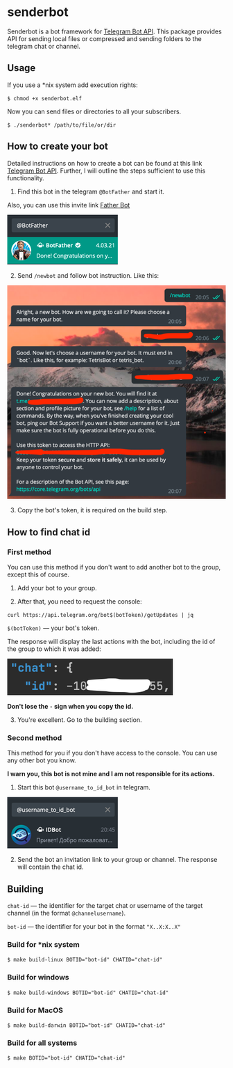 # senderbot
Senderbot is a bot framework for [Telegram Bot API](https://core.telegram.org/bots).
This package provides API for sending local files or compressed and sending folders to the telegram chat or channel.

## Usage

If you use a *nix system add execution rights:
```
$ chmod +x senderbot.elf
```

Now you can send files or directories to all your subscribers.

```
$ ./senderbot* /path/to/file/or/dir
```

## How to create your bot

Detailed instructions on how to create a bot can be found at this link [Telegram Bot API](https://core.telegram.org/bots).
Further, I will outline the steps sufficient to use this functionality.

1.  Find this bot in the telegram `@BotFather` and start it.

Also, you can use this invite link [Father Bot](https://t.me/botfather)

![father-bot](./img/father.png?raw=true)

2. Send `/newbot` and follow bot instruction. Like this:

![step](./img/step.png?raw=true)

3. Copy the bot's token, it is required on the build step.

## How to find chat id

### First method

You can use this method if you don't want to add another bot to the group, except this of course.

1. Add your bot to your group.

2. After that, you need to request the console:

```
curl https://api.telegram.org/bot$(botToken)/getUpdates | jq
```

`$(botToken)` –– your bot's token.

The response will display the last actions with the bot, including the id of the group to which it was added:

![chat-id](./img/chat-id.png?raw=true)

**Don't lose the ` - ` sign when you copy the id.**

3. You're excellent. Go to the building section.

### Second method

This method for you if you don't have access to the console. You can use any other bot you know.

**I warn you, this bot is not mine and I am not responsible for its actions.**

1. Start this bot `@username_to_id_bot` in telegram.

![other-bot](./img/other-bot.png?raw=true)

2. Send the bot an invitation link to your group or channel. The response will contain the chat id.

## Building

`chat-id` –– the identifier for the target chat or username of the target channel (in the format `@channelusername`).

`bot-id` –– the identifier for your bot in the format `"X..X:X..X"`

### Build for *nix system

```
$ make build-linux BOTID="bot-id" CHATID="chat-id"
```
### Build for windows

```
$ make build-windows BOTID="bot-id" CHATID="chat-id"
```

### Build for MacOS

```
$ make build-darwin BOTID="bot-id" CHATID="chat-id"
```

### Build for all systems

```
$ make BOTID="bot-id" CHATID="chat-id"
```
